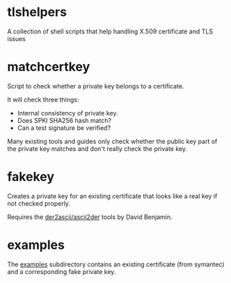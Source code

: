 # tlshelpers
A collection of shell scripts that help handling X.509 certificate and TLS issues

matchcertkey
============

Script to check whether a private key belongs to a certificate.

It will check three things:

* Internal consistency of private key.
* Does SPKI SHA256 hash match?
* Can a test signature be verified?

Many existing tools and guides only check whether the public key part of the private key
matches and don't really check the private key.

fakekey
=======

Creates a private key for an existing certificate that looks like a real key
if not checked properly.

Requires the [der2ascii/ascii2der](https://github.com/google/der-ascii) tools by David Benjamin.

examples
========

The [examples](examples/) subdirectory contains an existing certificate (from symantec) and
a corresponding fake private key.